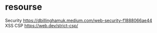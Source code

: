 # resourse

Security
https://dbillinghamuk.medium.com/web-security-f1888066ae44
XSS
CSP
https://web.dev/strict-csp/
